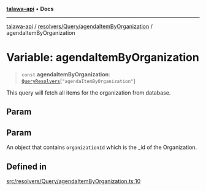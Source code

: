 [**talawa-api**](../../../../README.md) • **Docs**

***

[talawa-api](../../../../modules.md) / [resolvers/Query/agendaItemByOrganization](../README.md) / agendaItemByOrganization

# Variable: agendaItemByOrganization

> `const` **agendaItemByOrganization**: [`QueryResolvers`](../../../../types/generatedGraphQLTypes/type-aliases/QueryResolvers.md)\[`"agendaItemByOrganization"`\]

This query will fetch all items for the organization from database.

## Param

## Param

An object that contains `organizationId` which is the _id of the Organization.

## Defined in

[src/resolvers/Query/agendaItemByOrganization.ts:10](https://github.com/PalisadoesFoundation/talawa-api/blob/3bacbf38707ebd3e3e5f1bc5b4cc7aa3b2adc169/src/resolvers/Query/agendaItemByOrganization.ts#L10)
